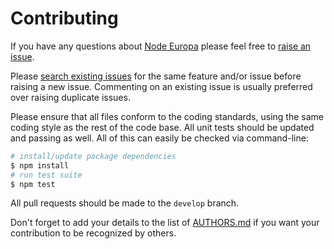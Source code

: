 # Contributing

If you have any questions about [Node Europa](https://github.com/Skelp/node-europa) please feel free to
[raise an issue](https://github.com/Skelp/node-europa/issues/new).

Please [search existing issues](https://github.com/Skelp/node-europa/issues) for the same feature and/or issue before
raising a new issue. Commenting on an existing issue is usually preferred over raising duplicate issues.

Please ensure that all files conform to the coding standards, using the same coding style as the rest of the code base.
All unit tests should be updated and passing as well. All of this can easily be checked via command-line:

``` bash
# install/update package dependencies
$ npm install
# run test suite
$ npm test
```

All pull requests should be made to the `develop` branch.

Don't forget to add your details to the list of
[AUTHORS.md](https://github.com/Skelp/node-europa/blob/master/AUTHORS.md) if you want your contribution to be recognized
by others.

